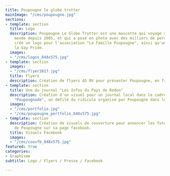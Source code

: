 ```yaml
---
title: Poupougne le globe trotter
mainImage: "/cms/poupougne.jpg"
sections:
- template: section
  title: Logo
  description: Poupougne Le Globe Trotter est une mascotte qui voyage à travers le
    monde depuis 2005, et qui a posé en photo avec des milliers de personnes. J'ai
    créé un logo pour l'association "La Famille Poupougne", ainsi qu'une version pour
    la Gay Pride.
  images:
  - "/cms/logos_848x575.jpg"
- template: section
  images:
  - "/cms/flyer2017.jpg"
  title: Flyers
  description: Création de flyers A5 RV pour présenter Poupougne, en français et anglais.
- template: section
  title: Une du journal "Les Infos du Pays de Redon"
  description: Création d'un visuel pour un journal local dans le cadre de la grande
    "Poupougnade", un défilé du ridicule organisé par Poupougne dans les rues de Redon.
  images:
  - "/cms/portfolio.jpg"
  - "/cms/poupougne_portfolio_848x575.jpg"
- template: section
  description: Création de visuels de couverture pour annoncer les futurs voyages
    de Poupougne sur sa page facebook.
  title: Visuels Facebook
  images:
  - "/cms/couvfb_848x575.jpg"
featured: true
categories:
- Graphisme
subtitle: Logo / Flyers / Presse / Facebook

---
```

